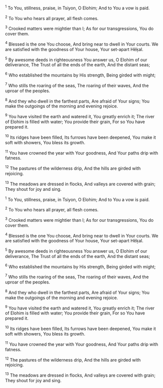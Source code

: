 <sup>1</sup> To You, stillness, praise, in Tsiyon, O Elohim; And to You a vow is paid.

<sup>2</sup> To You who hears all prayer, all flesh comes.

<sup>3</sup> Crooked matters were mightier than I; As for our transgressions, You do cover them.

<sup>4</sup> Blessed is the one You choose, And bring near to dwell in Your courts. We are satisfied with the goodness of Your house, Your set-apart Hĕḵal.

<sup>5</sup> By awesome deeds in righteousness You answer us, O Elohim of our deliverance, The Trust of all the ends of the earth, And the distant seas;

<sup>6</sup> Who established the mountains by His strength, Being girded with might;

<sup>7</sup> Who stills the roaring of the seas, The roaring of their waves, And the uproar of the peoples.

<sup>8</sup> And they who dwell in the farthest parts, Are afraid of Your signs; You make the outgoings of the morning and evening rejoice.

<sup>9</sup> You have visited the earth and watered it, You greatly enrich it; The river of Elohim is filled with water; You provide their grain, For so You have prepared it.

<sup>10</sup> Its ridges have been filled, Its furrows have been deepened, You make it soft with showers, You bless its growth.

<sup>11</sup> You have crowned the year with Your goodness, And Your paths drip with fatness.

<sup>12</sup> The pastures of the wilderness drip, And the hills are girded with rejoicing.

<sup>13</sup> The meadows are dressed in flocks, And valleys are covered with grain; They shout for joy and sing.

<sup>1</sup> To You, stillness, praise, in Tsiyon, O Elohim; And to You a vow is paid.

<sup>2</sup> To You who hears all prayer, all flesh comes.

<sup>3</sup> Crooked matters were mightier than I; As for our transgressions, You do cover them.

<sup>4</sup> Blessed is the one You choose, And bring near to dwell in Your courts. We are satisfied with the goodness of Your house, Your set-apart Hĕḵal.

<sup>5</sup> By awesome deeds in righteousness You answer us, O Elohim of our deliverance, The Trust of all the ends of the earth, And the distant seas;

<sup>6</sup> Who established the mountains by His strength, Being girded with might;

<sup>7</sup> Who stills the roaring of the seas, The roaring of their waves, And the uproar of the peoples.

<sup>8</sup> And they who dwell in the farthest parts, Are afraid of Your signs; You make the outgoings of the morning and evening rejoice.

<sup>9</sup> You have visited the earth and watered it, You greatly enrich it; The river of Elohim is filled with water; You provide their grain, For so You have prepared it.

<sup>10</sup> Its ridges have been filled, Its furrows have been deepened, You make it soft with showers, You bless its growth.

<sup>11</sup> You have crowned the year with Your goodness, And Your paths drip with fatness.

<sup>12</sup> The pastures of the wilderness drip, And the hills are girded with rejoicing.

<sup>13</sup> The meadows are dressed in flocks, And valleys are covered with grain; They shout for joy and sing.

